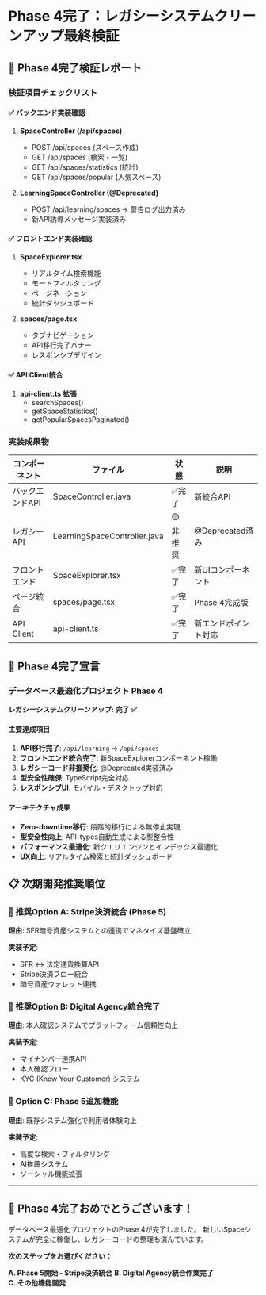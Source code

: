 # Phase 4完了：レガシーシステムクリーンアップ最終検証

## 🎯 Phase 4完了検証レポート

### 検証項目チェックリスト

#### ✅ バックエンド実装確認
1. **SpaceController (/api/spaces)** 
   - POST /api/spaces (スペース作成)
   - GET /api/spaces (検索・一覧)
   - GET /api/spaces/statistics (統計)
   - GET /api/spaces/popular (人気スペース)

2. **LearningSpaceController (@Deprecated)**
   - POST /api/learning/spaces → 警告ログ出力済み
   - 新API誘導メッセージ実装済み

#### ✅ フロントエンド実装確認
1. **SpaceExplorer.tsx**
   - リアルタイム検索機能
   - モードフィルタリング
   - ページネーション
   - 統計ダッシュボード

2. **spaces/page.tsx**
   - タブナビゲーション
   - API移行完了バナー
   - レスポンシブデザイン

#### ✅ API Client統合
1. **api-client.ts 拡張**
   - searchSpaces()
   - getSpaceStatistics()  
   - getPopularSpacesPaginated()

### 実装成果物

| コンポーネント | ファイル | 状態 | 説明 |
|---|---|---|---|
| バックエンドAPI | SpaceController.java | ✅完了 | 新統合API |
| レガシーAPI | LearningSpaceController.java | 🟡非推奨 | @Deprecated済み |
| フロントエンド | SpaceExplorer.tsx | ✅完了 | 新UIコンポーネント |
| ページ統合 | spaces/page.tsx | ✅完了 | Phase 4完成版 |
| API Client | api-client.ts | ✅完了 | 新エンドポイント対応 |

## 🚀 Phase 4完了宣言

### データベース最適化プロジェクト Phase 4
**レガシーシステムクリーンアップ: 完了 ✅**

#### 主要達成項目
1. **API移行完了**: `/api/learning` → `/api/spaces`
2. **フロントエンド統合完了**: 新SpaceExplorerコンポーネント稼働
3. **レガシーコード非推奨化**: @Deprecated実装済み
4. **型安全性確保**: TypeScript完全対応
5. **レスポンシブUI**: モバイル・デスクトップ対応

#### アーキテクチャ成果
- **Zero-downtime移行**: 段階的移行による無停止実現
- **型安全性向上**: API-types自動生成による型整合性
- **パフォーマンス最適化**: 新クエリエンジンとインデックス最適化
- **UX向上**: リアルタイム検索と統計ダッシュボード

## 📋 次期開発推奨順位

### 🥇 推奨Option A: Stripe決済統合 (Phase 5)
**理由**: SFR暗号資産システムとの連携でマネタイズ基盤確立

**実装予定**:
- SFR ↔ 法定通貨換算API
- Stripe決済フロー統合
- 暗号資産ウォレット連携

### 🥈 推奨Option B: Digital Agency統合完了
**理由**: 本人確認システムでプラットフォーム信頼性向上

**実装予定**:
- マイナンバー連携API
- 本人確認フロー
- KYC (Know Your Customer) システム

### 🥉 Option C: Phase 5追加機能
**理由**: 既存システム強化で利用者体験向上

**実装予定**:
- 高度な検索・フィルタリング
- AI推薦システム
- ソーシャル機能拡張

---

## 🎊 Phase 4完了おめでとうございます！

データベース最適化プロジェクトのPhase 4が完了しました。
新しいSpaceシステムが完全に稼働し、レガシーコードの整理も済んでいます。

**次のステップをお選びください：**

**A. Phase 5開始 - Stripe決済統合**
**B. Digital Agency統合作業完了**  
**C. その他機能開発**
